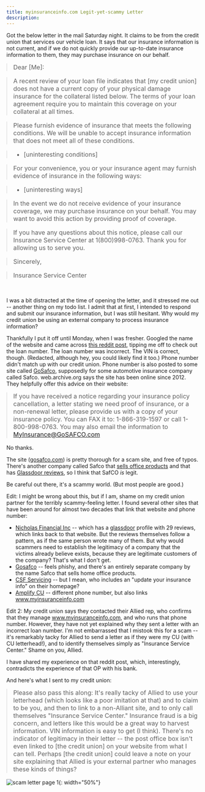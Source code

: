 ```yaml
---
title: myinsuranceinfo.com Legit-yet-scammy Letter
description:
---
```


<style>
blockquote {font-size:16px; margin: 0px}
blockquote p {margin-top: 0px; }
</style>

Got the below letter in the mail Saturday night. It claims to be from the credit union that services our vehicle loan. It says that our insurance information is not current, and if we do not quickly provide our up-to-date insurance information to them, they may purchase insurance on our behalf. 

> Dear [Me]:

> A recent review of your loan file indicates that [my credit union] does not have a current copy of your physical damage insurance for the collateral listed below. The terms of your loan agreement require you to maintain this coverage on your collateral at all times.

> Please furnish evidence of insurance that meets the following conditions. We will be unable to accept insurance information that does not meet all of these conditions.

> * [uninteresting conditions]

> For your convenience, you or your insurance agent may furnish evidence of insurance in the following ways:

> * [uninteresting ways]

> In the event we do not receive evidence of your insurance coverage, we may purchase insurance on your behalf. You may want to avoid this action by providing proof of coverage.

> If you have any questions about this notice, please call our Insurance Service Center at 1(800)998-0763. Thank you for allowing us to serve you.

> Sincerely,

> Insurance Service Center

<br/>

I was a bit distracted at the time of opening the letter, and it stressed me out -- another thing on my todo list. I admit that at first, I intended to respond and submit our
insurance information, but I was still hesitant. Why would my credit union be using an external company to process insurance information?

Thankfully I put it off until Monday, when I was fresher. Googled the name of the website and came
across [this reddit post](https://www.reddit.com/r/Insurance/comments/6vkatb/myinsuranceinfocom/), tipping me off to check out the loan number. The loan number was incorrect. The VIN is correct, though. (Redacted, although hey, you could likely find it too.) Phone number didn't match up with our credit union. Phone number is also posted to some site called [GoSafco](http://www.gosafco.com/customers/automobile-insurance/), supposedly for some automotive insurance company called Safco. web.archive.org says the site has been online since 2012. They helpfully offer this advice on their website:

> If you have received a notice regarding your insurance policy cancellation, a letter stating we need proof of insurance, or a non-renewal letter, please provide us with a copy of your insurance policy. You can FAX it to: 1-866-319-1597 or call 1-800-998-0763.  You may also email the information to MyInsurance@GoSAFCO.com

No thanks.

The site ([gosafco.com](gosafco.com)) is pretty thorough for a scam site, and free of typos. There's another company called Safco that [sells office products](http://www.safcoproducts.com/) and that has [Glassdoor reviews](https://www.glassdoor.com/Overview/Working-at-SAFCo-EI_IE691184.11,16.htm), so I think that SafCO _is_ legit.

Be careful out there, it's a scammy world. (But most people are good.)

Edit: I might be wrong about this, but if I am, shame on my credit union partner for the terribly scammy-feeling letter. I found several other sites that have been around for almost two decades that link that website and phone number: 

* [Nicholas Financial Inc](https://nicholasfinancial.com/?page_id=6809%3E) -- which has a [glassdoor](https://www.glassdoor.com/Salary/Nicholas-Financial-Salaries-E7603.htm) profile with 29 reviews, which links back to that website. But the reviews themselves follow a pattern, as if the same person wrote many of them. But why would scammers need to establish the legitimacy of a company that the victims already believe exists, because they are legitimate customers of the company? That's what I don't get.
* [Gosafco](http://www.gosafco.com/customers/automobile-insurance/) -- feels phishy, and there's an entirely separate company by the name Safco that sells home office products.
* [CSF Servicing](https://csfservicing.com/) -- but I mean, who includes an "update your insurance info" on their homepage?
* [Amplify CU](https://www.goamplify.com/tools-and-maintenance/loan-info.aspx) -- different phone number, but also links www.myinsuranceinfo.com

Edit 2: My credit union says they contacted their Allied rep, who confirms that they manage www.myinsuranceinfo.com, and who runs that phone number. However, they have not yet explained why they sent a letter with an incorrect loan number. I'm not embarrassed that I mistook this for a scam -- it's remarkably tacky for Allied to send a letter as if they were my CU (with CU letterhead!), and to identify themselves simply as "Insurance Service Center." Shame on you, Allied.

I have shared my experience on that reddit post, which, interestingly, contradicts the experience of that OP with his bank.

And here's what I sent to my credit union:

> Please also pass this along: It's really tacky of Allied to use your letterhead (which looks like a poor imitation at that) and to claim to be you, and then to link to a non-Alliant site, and to only call themselves "Insurance Service Center." Insurance fraud is a big concern, and letters like this would be a great way to harvest information. VIN information is easy to get (I think). There's no indicator of legitimacy in their letter -- the post office box isn't even linked to [the credit union] on your website from what I can tell. Perhaps [the credit union] could leave a note on your site explaining that Allied is your external partner who manages these kinds of things?

![scam letter page 1](/assets/img/myinsuranceinfo-scam-letter.png){: width="50%"}